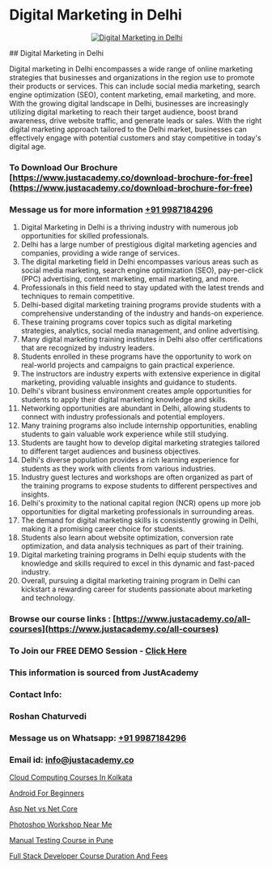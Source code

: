 # Digital Marketing in Delhi

<p align="center">
  <a href="https://justacademy.co/course-detail/digital-marketing">
    <img src="https://justacademy.co/storage2/course_image/1676636720_course_image.webp" alt="Digital Marketing in Delhi">
  </a>
</p>
## Digital Marketing in Delhi

Digital marketing in Delhi encompasses a wide range of online marketing strategies that businesses and organizations in the region use to promote their products or services. This can include social media marketing, search engine optimization (SEO), content marketing, email marketing, and more. With the growing digital landscape in Delhi, businesses are increasingly utilizing digital marketing to reach their target audience, boost brand awareness, drive website traffic, and generate leads or sales. With the right digital marketing approach tailored to the Delhi market, businesses can effectively engage with potential customers and stay competitive in today's digital age.
### To Download Our Brochure [https://www.justacademy.co/download-brochure-for-free](https://www.justacademy.co/download-brochure-for-free)
### Message us for more information [+91 9987184296](https://api.whatsapp.com/send?phone=919987184296)
1) Digital Marketing in Delhi is a thriving industry with numerous job opportunities for skilled professionals.
2) Delhi has a large number of prestigious digital marketing agencies and companies, providing a wide range of services.
3) The digital marketing field in Delhi encompasses various areas such as social media marketing, search engine optimization (SEO), pay-per-click (PPC) advertising, content marketing, email marketing, and more.
4) Professionals in this field need to stay updated with the latest trends and techniques to remain competitive.
5) Delhi-based digital marketing training programs provide students with a comprehensive understanding of the industry and hands-on experience.
6) These training programs cover topics such as digital marketing strategies, analytics, social media management, and online advertising.
7) Many digital marketing training institutes in Delhi also offer certifications that are recognized by industry leaders.
8) Students enrolled in these programs have the opportunity to work on real-world projects and campaigns to gain practical experience.
9) The instructors are industry experts with extensive experience in digital marketing, providing valuable insights and guidance to students.
10) Delhi's vibrant business environment creates ample opportunities for students to apply their digital marketing knowledge and skills.
11) Networking opportunities are abundant in Delhi, allowing students to connect with industry professionals and potential employers.
12) Many training programs also include internship opportunities, enabling students to gain valuable work experience while still studying.
13) Students are taught how to develop digital marketing strategies tailored to different target audiences and business objectives.
14) Delhi's diverse population provides a rich learning experience for students as they work with clients from various industries.
15) Industry guest lectures and workshops are often organized as part of the training programs to expose students to different perspectives and insights.
16) Delhi's proximity to the national capital region (NCR) opens up more job opportunities for digital marketing professionals in surrounding areas.
17) The demand for digital marketing skills is consistently growing in Delhi, making it a promising career choice for students.
18) Students also learn about website optimization, conversion rate optimization, and data analysis techniques as part of their training.
19) Digital marketing training programs in Delhi equip students with the knowledge and skills required to excel in this dynamic and fast-paced industry.
20) Overall, pursuing a digital marketing training program in Delhi can kickstart a rewarding career for students passionate about marketing and technology.

### Browse our course links : [https://www.justacademy.co/all-courses](https://www.justacademy.co/all-courses) 
### To Join our FREE DEMO Session - [Click Here](https://www.justacademy.co/register-for-course-demo)


### This information is sourced from JustAcademy
### Contact Info:
### Roshan Chaturvedi
### Message us on Whatsapp: [+91 9987184296](https://api.whatsapp.com/send?phone=919987184296)
### Email id: [info@justacademy.co](mailto:info@justacademy.co)
                
[Cloud Computing Courses In Kolkata](https://www.linkedin.com/pulse/cloud-computing-courses-kolkata-justacademy-berlin-r8dbc?trackingId=%2Bmoy0xC8UGV2tQUc%2F87CgQ%3D%3D&lipi=urn%3Ali%3Apage%3Ad_flagship3_company_admin%3Bv3waDY%2FCQ%2FumkrzSJz7bNQ%3D%3D)

[Android For Beginners](https://www.linkedin.com/pulse/android-beginners-software-training-mountain-view-0zg6c/)

[Asp Net vs Net Core](https://medium.com/@mahi3106/asp-net-vs-net-core-2881cd2b1214)

[Photoshop Workshop Near Me](https://medium.com/@negishivu99/photoshop-workshop-near-me-3eff3f33834a)

[Manual Testing Course in Pune](https://justacademyin.github.io/justacademy/manual-testing-course-in-pune)

[Full Stack Developer Course Duration And Fees](https://justacademyin.github.io/justacademy/full-stack-developer-course-duration-and-fees)

